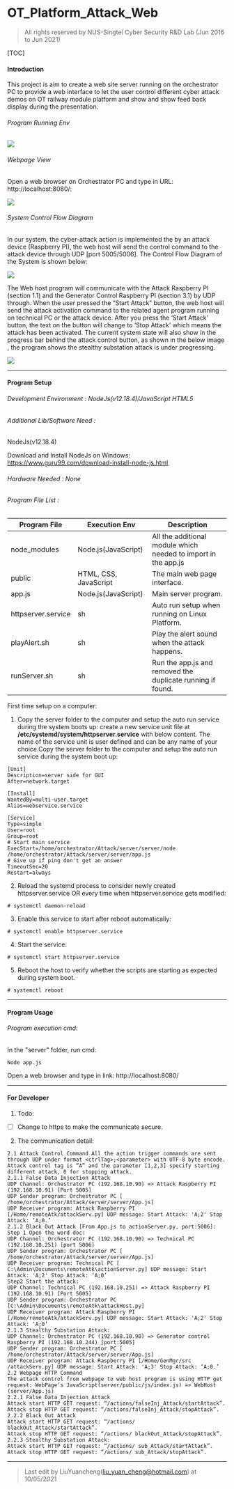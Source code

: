 # OT_Platform_Attack_Web

> All rights reserved by NUS-Singtel Cyber Security R&D Lab (Jun 2016 to Jun 2021)

[TOC]

#### Introduction

This project is aim to create a web site server running on the orchestrator PC to provide a web interface to let the user control different cyber attack demos on OT railway module platform and show and show feed back display during the presentation. 

###### Program Running Env

![](doc/Orchestrator_PC.png)

###### Webpage View

Open a web browser on Orchestrator PC and type in URL: http://localhost:8080/: 

![](doc/Web_view.png)

###### System Control Flow Diagram 

In our system, the cyber-attack action is implemented the by an attack device (Raspberry PI), the web host will send the control command to the attack device through UDP [port 5005/5006]. The Control Flow Diagram of the System is shown below: 

![](doc/Attack_WorkFlow.png)

The Web host program will communicate with the Attack Raspberry PI (section 1.1) and the Generator Control Raspberry PI (section 3.1) by UDP through. When the user pressed the “Start Attack” button, the web host will send the attack activation command to the related agent program running on technical PC or the attack device. After you press the ‘Start Attack’ button, the text on the button will change to ‘Stop Attack’ which means the attack has been activated. The current system state will also show in the progress bar behind the attack control button, as shown in the below image , the program shows the stealthy substation attack is under progressing.

![](doc/Attack_state.png)

------

#### Program Setup

###### Development Environment : NodeJs(v12.18.4)/JavaScript HTML5

###### Additional Lib/Software Need :

NodeJs(v12.18.4)

Download and Install NodeJs on Windows: https://www.guru99.com/download-install-node-js.html

######  Hardware Needed : None

###### Program File List :

| Program File       | Execution Env         | Description                                                  |
| ------------------ | --------------------- | ------------------------------------------------------------ |
| node_modules       | Node.js(JavaScript)   | All the additional module which needed to import in the app.js |
| public             | HTML, CSS, JavaScript | The main web page interface.                                 |
| app.js             | Node.js(JavaScript)   | Main server program.                                         |
| httpserver.service | sh                    | Auto run setup when running on Linux Platform.               |
| playAlert.sh       | sh                    | Play the alert sound when the attack happens.                |
| runServer.sh       | sh                    | Run the app.js and removed the duplicate running if found.   |

First time setup on a computer: 

1. Copy the server folder to the computer and setup the auto run service during the system boots up: create a new service unit file at **/etc/systemd/system/httpserver.service** with below content. The name of the service unit is user defined and can be any name of your choice.Copy the server folder to the computer and setup the auto run service during the system boot up: 

```
[Unit]
Description=server side for GUI
After=network.target

[Install]
WantedBy=multi-user.target
Alias=webservice.service

[Service]
Type=simple
User=root
Group=root
# Start main service
ExecStart=/home/orchestrator/Attack/server/server/node /home/orchestrator/Attack/server/server/app.js
# Give up if ping don't get an answer
TimeoutSec=20
Restart=always
```

2. Reload the systemd process to consider newly created httpserver.service OR every time when httpserver.service gets modified: 

```
# systemctl daemon-reload
```

3. Enable this service to start after reboot automatically:

```
# systemctl enable httpserver.service
```

4. Start the service:

```
# systemctl start httpserver.service
```

5. Reboot the host to verify whether the scripts are starting as expected during system boot.

```
# systemctl reboot
```

------

#### Program Usage

###### Program execution cmd: 

In the "server" folder, run cmd: 

```
Node app.js
```

Open a web browser and type in link: http://localhost:8080/

------

#### For Developer

1. Todo:

- [ ] Change to https to make the communicate secure.

2. The communication detail: 

```
2.1 Attack Control Command All the action trigger commands are sent through UDP under format <ctrlTag>;<parameter> with UTF-8 byte encode. Attack control tag is “A” and the parameter [1,2,3] specify starting different attack, 0 for stopping attack.
2.1.1 False Data Injection Attack
UDP Channel: Orchestrator PC (192.168.10.90) => Attack Raspberry PI (192.168.10.91) [Port 5005]
UDP Sender program: Orchestrator PC [ /home/orchestrator/Attack/server/server/App.js]
UDP Receiver program: Attack Raspberry PI [/Home/remoteAtk/attackServ.py] UDP message: Start Attack: 'A;2' Stop Attack: ‘A;0.’
2.1.2 Black Out Attack [From App.js to actionServer.py, port:5006]:
Step 1 Open the word doc:
UDP Channel: Orchestrator PC (192.168.10.90) => Technical PC (192.168.10.251) [port 5006]
UDP Sender program: Orchestrator PC [ /home/orchestrator/Attack/server/server/App.js]
UDP Receiver program: Technical PC [ C:\Admin\Documents\remoteAtk\actionServer.py] UDP message: Start Attack: 'A;2' Stop Attack: ‘A;0’
Step2 Start the attack:
UDP Channel: Technical PC (192.168.10.251) => Attack Raspberry PI (192.168.10.91) [Port 5005]
UDP Sender program: Orchestrator PC [C:\Admin\Documents\remoteAtk\attackHost.py]
UDP Receiver program: Attack Raspberry PI [/Home/remoteAtk/attackServ.py] UDP message: Start Attack: 'A;2' Stop Attack: ‘A;0’
2.1.3 Stealthy Substation Attack:
UDP Channel: Orchestrator PC (192.168.10.90) => Generator control Raspberry PI (192.168.10.244) [port:5005]
UDP Sender program: Orchestrator PC [ /home/orchestrator/Attack/server/server/App.js]
UDP Receiver program: Attack Raspberry PI [/Home/GenMgr/src /attackServ.py] UDP message: Start Attack: 'A;3' Stop Attack: ‘A;0.’
2.2 Webpage HTTP Command
The attack control from webpage to web host program is using HTTP get request: WebPage’s JavaScript(server/public/js/index.js) => WebHost (server/App.js)
2.2.1 False Data Injection Attack
Attack start HTTP GET request: “/actions/falseInj_Attack/startAttack”.
Attack stop HTTP GET request: “/actions/falseInj_Attack/stopAttack”.
2.2.2 Black Out Attack
Attack start HTTP GET request: “/actions/ blackOut_Attack/startAttack”.
Attack stop HTTP GET request: “/actions/ blackOut_Attack/stopAttack”.
2.2.3 Stealthy Substation Attack:
Attack start HTTP GET request: “/actions/ sub_Attack/startAttack”.
Attack stop HTTP GET request: “/actions/ sub_Attack/stopAttack”.
```

------

> Last edit by LiuYuancheng([liu_yuan_cheng@hotmail.com](mailto:liu_yuan_cheng@hotmail.com)) at 10/05/2021